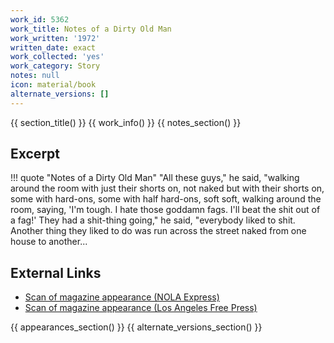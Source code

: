 ```yaml
---
work_id: 5362
work_title: Notes of a Dirty Old Man
work_written: '1972'
written_date: exact
work_collected: 'yes'
work_category: Story
notes: null
icon: material/book
alternate_versions: []
---
```


{{ section_title() }}
{{ work_info() }}
{{ notes_section() }}
## Excerpt
!!! quote "Notes of a Dirty Old Man"
    "All these guys," he said, "walking around the room with just their shorts on, not naked but with their shorts on, some with hard-ons, some with half hard-ons, soft soft, walking around the room, saying, 'I'm tough. I hate those goddamn fags. I'll beat the shit out of a fag!' They had a shit-thing going," he said, "everybody liked to shit. Another thing they liked to do was run across the street naked from one house to another...

## External Links
- [Scan of magazine appearance (NOLA Express)](https://www.jstor.org/action/doBasicSearch?Query=%22nola+express%22)
- [Scan of magazine appearance (Los Angeles Free Press)](https://www.jstor.org/action/doBasicSearch?Query=pt%3A%28%22Los+Angeles+Free+Press%22%29)

{{ appearances_section() }}
{{ alternate_versions_section() }}